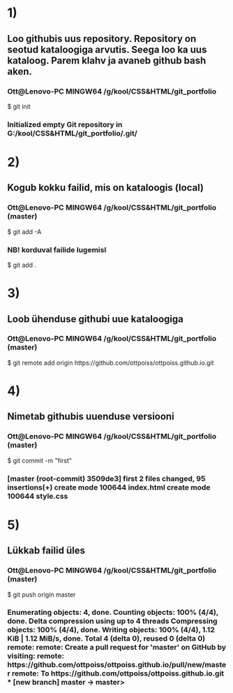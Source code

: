 <h1>1)</h1> <h2>Loo githubis uus repository. Repository on seotud kataloogiga arvutis. Seega loo ka uus kataloog. Parem klahv ja avaneb github bash aken.</h2>
<h3>Ott@Lenovo-PC MINGW64 /g/kool/CSS&HTML/git_portfolio</h3>
$ git init
<h3>Initialized empty Git repository in G:/kool/CSS&HTML/git_portfolio/.git/</h3>

<h1>2)</h1> <h2>Kogub kokku failid, mis on kataloogis (local)</h2>
<h3>Ott@Lenovo-PC MINGW64 /g/kool/CSS&HTML/git_portfolio (master)</h3>
$ git add -A
<h3>NB! korduval failide lugemisl</h3>
$ git add .

<h1>3)</h1> <h2> Loob ühenduse githubi uue kataloogiga</h2>
<h3>Ott@Lenovo-PC MINGW64 /g/kool/CSS&HTML/git_portfolio (master)</h3>
$ git remote add origin https://github.com/ottpoiss/ottpoiss.github.io.git

<h1>4)</h1> <h2> Nimetab githubis uuenduse versiooni</h2>
<h3>Ott@Lenovo-PC MINGW64 /g/kool/CSS&HTML/git_portfolio (master)</h3>
$ git commit -m "first"
<h3>[master (root-commit) 3509de3] first
 2 files changed, 95 insertions(+)
 create mode 100644 index.html
 create mode 100644 style.css</h3>

<h1>5)</h1> <h2> Lükkab failid üles</h2>
<h3>Ott@Lenovo-PC MINGW64 /g/kool/CSS&HTML/git_portfolio (master)</h3>
$ git push origin master

<h3>Enumerating objects: 4, done.
Counting objects: 100% (4/4), done.
Delta compression using up to 4 threads
Compressing objects: 100% (4/4), done.
Writing objects: 100% (4/4), 1.12 KiB | 1.12 MiB/s, done.
Total 4 (delta 0), reused 0 (delta 0)
remote:
remote: Create a pull request for 'master' on GitHub by visiting:
remote:      https://github.com/ottpoiss/ottpoiss.github.io/pull/new/master
remote:
To https://github.com/ottpoiss/ottpoiss.github.io.git
 * [new branch]      master -> master></h3>

 
